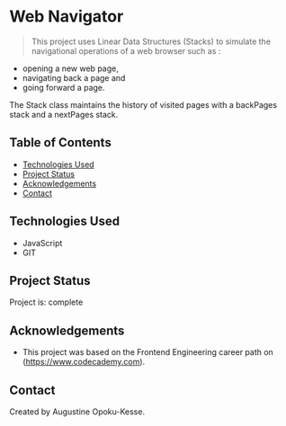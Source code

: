 # Web Navigator
> This project uses Linear Data Structures (Stacks) to simulate the navigational operations of a web browser such as :

- opening a new web page,
- navigating back a page and
- going forward a page. 

The Stack class maintains the history of visited pages with a backPages stack and a nextPages stack.

## Table of Contents
* [Technologies Used](#technologies-used)
* [Project Status](#project-status)
* [Acknowledgements](#acknowledgements)
* [Contact](#contact)


## Technologies Used
- JavaScript
- GIT


## Project Status
Project is: complete


## Acknowledgements
- This project was based on the Frontend Engineering career path on (https://www.codecademy.com).


## Contact
Created by Augustine Opoku-Kesse.
